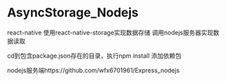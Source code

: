 # AsyncStorage_Nodejs

react-native 使用react-native-storage实现数据存储
调用nodejs服务器实现数据读取
 
cd到包含package.json存在的目录，执行npm install 添加依赖包

nodejs服务端https://github.com/wfx6701961/Express_nodejs
